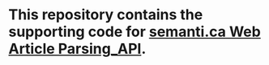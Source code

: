 # This repository contains the supporting code for [semanti.ca Web Article Parsing_API](https://semanti.ca).
